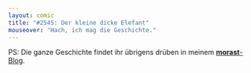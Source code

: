 ```yaml
---
layout: comic
title: "#2545: Der kleine dicke Elefant"
mouseover: "Hach, ich mag die Geschichte."
---
```


PS: Die ganze Geschichte findet ihr übrigens drüben in meinem <a href="http://www.morast.eu/2009/07/16/der-groe-dicke-elefant-und-der-kleine-dicke-elefant-19/"><strong>morast</strong>-Blog</a>.
